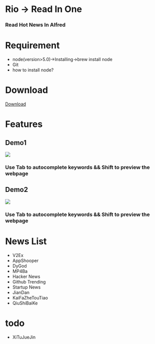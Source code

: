 # Rio -> Read In One
### Read Hot News In Alfred

# Requirement
- node(version>5.0)->Installing->brew install node
- Git
- how to install node?

# Download 

[Download](https://github.com/epirus/rio-alfredworkflow/files/270390/rio.zip)

# Features

## Demo1

![](https://raw.githubusercontent.com/epirus/i/master/rio-demo.gif)

### Use Tab to autocomplete keywords && Shift to preview the webpage
## Demo2

![](https://github.com/epirus/i/blob/master/rio-demo1.gif)

### Use Tab to autocomplete keywords && Shift to preview the webpage

# News List

- V2Ex
- AppShooper
- DyGod
- MP4Ba
- Hacker News
- Github Trending
- Startup News
- JianDan
- KaiFaZheTouTiao
- QiuShiBaiKe

# todo

- XiTuJueJin
